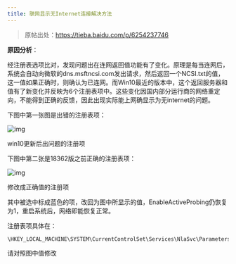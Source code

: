 ```yaml
---
title: 联网显示无Internet连接解决方法
---
```


> 原帖出处：https://tieba.baidu.com/p/6254237746

**原因分析**：

经注册表选项比对，发现问题出在连网返回值功能有了变化。原理是每当连网后，系统会自动向微软的dns.msftncsi.com发出请求，然后返回一个NCSI.txt的值，这一值如果正确时，则确认为已连网。而Win10最近的版本中，这个返回服务器和值有了新变化并反映为6个注册表项中。这些变化因国内部分运行商的网络重定向，不能得到正确的反馈，因此出现实际能上网确显示为无internet的问题。



下图中第一张图是出错的注册表项：

![img](https://imgsa.baidu.com/forum/w%3D580/sign=5a3238a291510fb37819779fe932c893/e34f02381f30e9240466ea2a43086e061c95f7b7.jpg)

win10更新后出问题的注册项

下图中第二张是18362版之前正确的注册表项：

![img](https://imgsa.baidu.com/forum/w%3D580/sign=c676dd7a00b30f24359aec0bf894d192/cc7f3530e924b89914fe0f2361061d950b7bf6b7.jpg)

修改成正确值的注册项

其中被选中标成蓝色的项，改回为图中所显示的值，EnableActiveProbing仍恢复为1，重启系统后，网络即能恢复正常。



注册表项具体在：

```
\HKEY_LOCAL_MACHINE\SYSTEM\CurrentControlSet\Services\NlaSvc\Parameters\Internet
```

请对照图中值修改